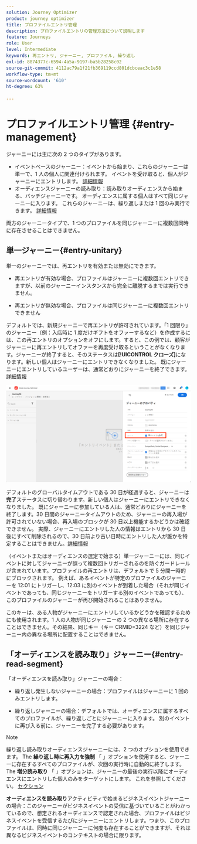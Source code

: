 ```yaml
---
solution: Journey Optimizer
product: journey optimizer
title: プロファイルエントリ管理
description: プロファイルエントリの管理方法について説明します
feature: Journeys
role: User
level: Intermediate
keywords: 再エントリ, ジャーニー, プロファイル, 繰り返し
exl-id: 8874377c-6594-4a5a-9197-ba5b28258c02
source-git-commit: 4112ac79a1f21fb369119ccd801dcbceac3c1e58
workflow-type: tm+mt
source-wordcount: '610'
ht-degree: 63%

---
```



# プロファイルエントリ管理 {#entry-management}

ジャーニーには主に次の 2 つのタイプがあります。

* イベントベースのジャーニー：イベントから始まり、これらのジャーニーは単一で、1 人の個人に関連付けられます。 イベントを受け取ると、個人がジャーニーにエントリします。 [詳細情報](#entry-unitary)
* オーディエンスジャーニーの読み取り：読み取りオーディエンスから始まる、バッチジャーニーです。 オーディエンスに属する個人はすべて同じジャーニーに入ります。 これらのジャーニーは、繰り返しまたは 1 回のみ実行できます。 [詳細情報](#entry-read-segment)

両方のジャーニータイプで、1 つのプロファイルを同じジャーニーに複数回同時に存在させることはできません。

## 単一ジャーニー{#entry-unitary}

単一のジャーニーでは、再エントリを有効または無効にできます。

* 再エントリが有効な場合、プロファイルはジャーニーに複数回エントリできますが、以前のジャーニーインスタンスから完全に離脱するまでは実行できません。

* 再エントリが無効な場合、プロファイルは同じジャーニーに複数回エントリできません

デフォルトでは、新規ジャーニーで再エントリが許可されています。「1 回限り」のジャーニー（例：入店時に 1 度だけギフトをオファーするなど）を作成するには、この再エントリのオプションをオフにします。すると、この例では、顧客がジャーニーに再エントリしてオファーを再度受け取るということがなくなります。ジャーニーが終了すると、そのステータスは&#x200B;**[!UICONTROL クローズ]**&#x200B;になります。新しい個人はジャーニーにエントリできなくなりました。 既にジャーニーにエントリしているユーザーは、通常どおりにジャーニーを終了できます。[詳細情報](journey-gs.md#entrance)

![](assets/journey-re-entrance.png)

デフォルトのグローバルタイムアウトである 30 日が経過すると、ジャーニーは&#x200B;**完了**&#x200B;ステータスに切り替わります。新しい個人はジャーニーにエントリできなくなりました。 既にジャーニーに参加している人は、通常どおりにジャーニーを終了します。30 日間のジャーニータイムアウトのため、ジャーニーの再入場が許可されていない場合、再入場のブロックが 30 日以上機能するかどうかは確認できません。 実際、ジャーニーにエントリした人の情報はエントリから 30 日後にすべて削除されるので、30 日前より古い日時にエントリした人が誰かを特定することはできません。[詳細情報](journey-gs.md#global_timeout)

（イベントまたはオーディエンスの選定で始まる）単一ジャーニーには、同じイベントに対してジャーニーが誤って複数回トリガーされるのを防ぐガードレールが含まれています。プロファイルの再エントリは、デフォルトで 5 分間一時的にブロックされます。 例えば、あるイベントが特定のプロファイルのジャーニーを 12:01 にトリガーし、12:03 に別のイベントが到着した場合（それが同じイベントであっても、同じジャーニーをトリガーする別のイベントであっても）、このプロファイルのジャーニーが再び開始されることはありません。

このキーは、ある人物がジャーニーにエントリしているかどうかを確認するためにも使用されます。1 人の人物が同じジャーニーの 2 つの異なる場所に存在することはできません。その結果、同じキー（キー CRMID=3224 など）を同じジャーニー内の異なる場所に配置することはできません。

## 「オーディエンスを読み取り」ジャーニー{#entry-read-segment}

「オーディエンスを読み取り」ジャーニーの場合：

* 繰り返し発生しないジャーニーの場合：プロファイルはジャーニーに 1 回のみエントリします。

* 繰り返しジャーニーの場合：デフォルトでは、オーディエンスに属するすべてのプロファイルが、繰り返しごとにジャーニーに入ります。 別のイベントに再び入る前に、ジャーニーを完了する必要があります。

>[!NOTE]
>
>繰り返し読み取りオーディエンスジャーニーには、2 つのオプションを使用できます。 The **繰り返し時に再入力を強制** 「 」オプションを使用すると、ジャーニーに存在するすべてのプロファイルが、次回の実行時に自動的に終了します。 The **増分読み取り** 「 」オプションは、ジャーニーの最後の実行以降にオーディエンスにエントリした個人のみをターゲットにします。 これを参照してください。 [セクション](../building-journeys/read-audience.md#configuring-segment-trigger-activity)

**オーディエンスを読み取り**&#x200B;アクティビティで始まるビジネスイベントジャーニーの場合：このジャーニーがビジネスイベントの受信に基づいていることがわかっているので、想定されるオーディエンスで認定された場合、プロファイルはビジネスイベントを受信するたびにジャーニーにエントリします。つまり、このプロファイルは、同時に同じジャーニーに何度も存在することができますが、それは異なるビジネスイベントのコンテキストの場合に限ります。